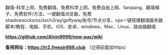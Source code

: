 翻墙-科学上网、免费翻墙、免费科学上网、免费自由上网、fanqiang、翻墙梯子、免费软件/方法，一键翻墙浏览器，免费shadowsocks/ss/ssr/v2ray/goflyway账号/节点分享，vps一键搭建翻墙服务器脚本/教程，电脑、手机、iOS、安卓、windows、Mac、Linux、路由器翻墙

**https://github.com/Alvin9999/new-pac/wiki**

**备用网址：https://tr2.freeair888.club** （记得前面加https）

 
